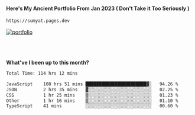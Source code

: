 #### Here's My Ancient Portfolio From Jan 2023 ( Don't Take it Too Seriously ) 
````bash
https://sumyat.pages.dev
````

<a href='https://sumyat.pages.dev/'>
    <img src='https://github.com/sumyat-aung/sumyat-aung/assets/108873224/c9b4f2be-c585-4dd3-84e1-692c3854a6d8' alt='portfolio' align='center' />
</a>


<br />
<br />


<br />
<br />

**What've I been up to this month?**

<!--START_SECTION:waka-->

```txt
Total Time: 114 hrs 12 mins

JavaScript    108 hrs 51 mins ███████████████████████▓░   94.26 %
JSON          2 hrs 35 mins   ▓░░░░░░░░░░░░░░░░░░░░░░░░   02.25 %
CSS           1 hr 25 mins    ▒░░░░░░░░░░░░░░░░░░░░░░░░   01.23 %
Other         1 hr 16 mins    ▒░░░░░░░░░░░░░░░░░░░░░░░░   01.10 %
TypeScript    41 mins         ░░░░░░░░░░░░░░░░░░░░░░░░░   00.60 %
```

<!--END_SECTION:waka-->




